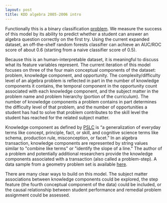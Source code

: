```yaml
---
layout: post
title: KDD algebra 2005-2006 intro
---
```


Functionally this is a binary classification [problem](https://pslcdatashop.web.cmu.edu/KDDCup/rules.jsp). We measure the success of this model by its ability to predict whether a student can answer an algebra question correctly on the first try. Using the current expanded dataset, an off-the-shelf random forests classifier can achieve an AUC/ROC score of about 0.6 (starting from a naive classifier score of 0.5). 

Because this is an human-interpretable dataset, it is meaningful to discuss what its feature variables represent. The current iteration of this model focuses on three of the four main conceptual components of the dataset: problem, knowledge component, and opportunity. The complexity/difficulty level of an algebra problem is reflected in part in the number of knowledge components it contains, the temporal component in the opportunity count associated with each knowledge component, and the subject matter in the problem name and problem hierarchy (portion of the curriculum). The number of knowledge components a problem contains in part determines the difficulty level of that problem, and the number of opportunities a student has had to solve that problem contributes to the skill level the student has reached for the related subject matter. 

Knowledge component as defined by [PSLC](https://pslcdatashop.web.cmu.edu/KDDCup/rules_data_format.jsp) is “a generalization of everyday terms like concept, principle, fact, or skill, and cognitive science terms like schema, production rule, misconception, or facet.” In an algebra transaction, knowledge components are represented by string values similar to "combine like terms" or "identify the slope of a line." The author of a problem and potentially additional researchers provide the knowledge components associated with a transaction (also called a problem-step). A data sample from a geometry problem set is available [here](https://pslcdatashop.web.cmu.edu/KDDCup/rules_data_format.jsp#table-1).

There are many clear ways to build on this model. The subject matter associations between knowledge components could be explored, the step feature (the fourth conceptual component of the data) could be included, or the causal relationship between student performance and remedial problem assignment could be assessed.


